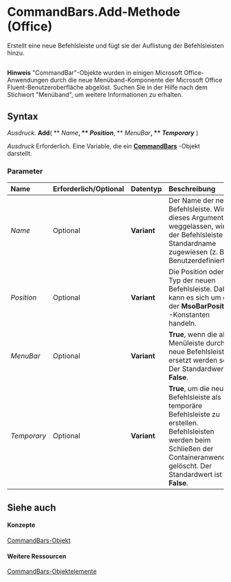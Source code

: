 
# CommandBars.Add-Methode (Office)

Erstellt eine neue Befehlsleiste und fügt sie der Auflistung der Befehlsleisten hinzu.


## 


 **Hinweis**  "CommandBar"-Objekte wurden in einigen Microsoft Office-Anwendungen durch die neue Menüband-Komponente der Microsoft Office Fluent-Benutzeroberfläche abgelöst. Suchen Sie in der Hilfe nach dem Stichwort "Menüband", um weitere Informationen zu erhalten.


## Syntax

 _Ausdruck_. **Add**( ** _Name_**, ** _Position_**, ** _MenuBar_**, ** _Temporary_** )

 _Ausdruck_ Erforderlich. Eine Variable, die ein **[CommandBars](0e312e21-14ee-5055-d604-b66e61c53b47.md)** -Objekt darstellt.


### Parameter



|**Name**|**Erforderlich/Optional**|**Datentyp**|**Beschreibung**|
|:-----|:-----|:-----|:-----|
| _Name_|Optional|**Variant**|Der Name der neuen Befehlsleiste. Wird dieses Argument weggelassen, wird der Befehlsleiste ein Standardname zugewiesen (z. B. Benutzerdefiniert 1).|
| _Position_|Optional|**Variant**|Die Position oder der Typ der neuen Befehlsleiste. Dabei kann es sich um eine der  **MsoBarPosition** -Konstanten handeln.|
| _MenuBar_|Optional|**Variant**|**True**, wenn die aktive Menüleiste durch die neue Befehlsleiste ersetzt werden soll. Der Standardwert ist **False**.|
| _Temporary_|Optional|**Variant**|**True**, um die neue Befehlsleiste als temporäre Befehlsleiste zu erstellen. Befehlsleisten werden beim Schließen der Containeranwendung gelöscht. Der Standardwert ist **False**.|

## Siehe auch


#### Konzepte


[CommandBars-Objekt](0e312e21-14ee-5055-d604-b66e61c53b47.md)
#### Weitere Ressourcen


[CommandBars-Objektelemente](http://msdn.microsoft.com/library/c11db22d-b7bb-20a2-a455-e441cb8d5bc0%28Office.15%29.aspx)